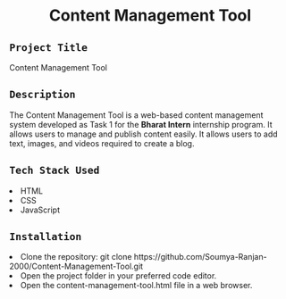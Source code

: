 <h1 align="center">
  <a href="# Content Management Tool"></a>
  Content Management Tool
</h1>

## `Project Title`
Content Management Tool

## `Description`
The Content Management Tool is a web-based content management system developed as Task 1 for the **Bharat Intern** internship program. It allows users to manage and publish content easily. It allows users to add text, images, and videos required to create a blog. 

## `Tech Stack Used`
<li>HTML</li>
<li>CSS</li>
<li>JavaScript</li>

## `Installation`
<li>Clone the repository: git clone https://github.com/Soumya-Ranjan-2000/Content-Management-Tool.git </li>
<li>Open the project folder in your preferred code editor.</li>
<li>Open the content-management-tool.html file in a web browser.</li>
